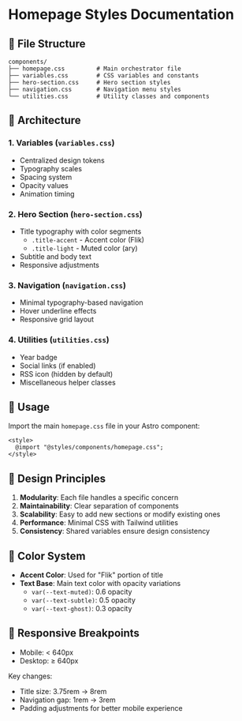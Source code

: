# Homepage Styles Documentation

## 📁 File Structure

```
components/
├── homepage.css         # Main orchestrator file
├── variables.css        # CSS variables and constants
├── hero-section.css     # Hero section styles
├── navigation.css       # Navigation menu styles
└── utilities.css        # Utility classes and components
```

## 🎨 Architecture

### 1. **Variables** (`variables.css`)

- Centralized design tokens
- Typography scales
- Spacing system
- Opacity values
- Animation timing

### 2. **Hero Section** (`hero-section.css`)

- Title typography with color segments
  - `.title-accent` - Accent color (Flik)
  - `.title-light` - Muted color (ary)
- Subtitle and body text
- Responsive adjustments

### 3. **Navigation** (`navigation.css`)

- Minimal typography-based navigation
- Hover underline effects
- Responsive grid layout

### 4. **Utilities** (`utilities.css`)

- Year badge
- Social links (if enabled)
- RSS icon (hidden by default)
- Miscellaneous helper classes

## 🔧 Usage

Import the main `homepage.css` file in your Astro component:

```astro
<style>
  @import "@styles/components/homepage.css";
</style>
```

## 🎯 Design Principles

1. **Modularity**: Each file handles a specific concern
2. **Maintainability**: Clear separation of components
3. **Scalability**: Easy to add new sections or modify existing ones
4. **Performance**: Minimal CSS with Tailwind utilities
5. **Consistency**: Shared variables ensure design consistency

## 🎨 Color System

- **Accent Color**: Used for "Flik" portion of title
- **Text Base**: Main text color with opacity variations
  - `var(--text-muted)`: 0.6 opacity
  - `var(--text-subtle)`: 0.5 opacity
  - `var(--text-ghost)`: 0.3 opacity

## 📱 Responsive Breakpoints

- Mobile: < 640px
- Desktop: ≥ 640px

Key changes:

- Title size: 3.75rem → 8rem
- Navigation gap: 1rem → 3rem
- Padding adjustments for better mobile experience

